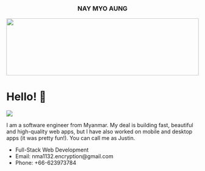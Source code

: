 <h3 align="center">NAY MYO AUNG</h3>	
<img src="https://raw.githubusercontent.com/matfantinel/matfantinel/master/waves.svg" width="100%" height="150">

# Hello! 👋️
![](https://komarev.com/ghpvc/?username=matfantinel&color=0ca4a5)

I am a software engineer from Myanmar. My deal is building fast, beautiful and high-quality web apps, but I have also worked on mobile and desktop apps (it was pretty fun!). You can call me as Justin.
<ul>
<li>Full-Stack Web Development</li>
<li>Email: nma1132.encryption@gmail.com</li>
<li>Phone: +66-623973784</li>
</ul>
